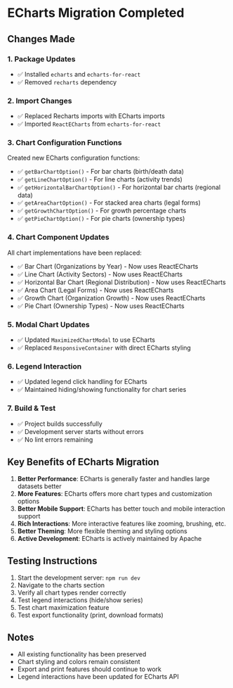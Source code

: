 # ECharts Migration Completed

## Changes Made

### 1. Package Updates
- ✅ Installed `echarts` and `echarts-for-react`
- ✅ Removed `recharts` dependency

### 2. Import Changes
- ✅ Replaced Recharts imports with ECharts imports
- ✅ Imported `ReactECharts` from `echarts-for-react`

### 3. Chart Configuration Functions
Created new ECharts configuration functions:
- ✅ `getBarChartOption()` - For bar charts (birth/death data)
- ✅ `getLineChartOption()` - For line charts (activity trends)
- ✅ `getHorizontalBarChartOption()` - For horizontal bar charts (regional data)
- ✅ `getAreaChartOption()` - For stacked area charts (legal forms)
- ✅ `getGrowthChartOption()` - For growth percentage charts
- ✅ `getPieChartOption()` - For pie charts (ownership types)

### 4. Chart Component Updates
All chart implementations have been replaced:
- ✅ Bar Chart (Organizations by Year) - Now uses ReactECharts
- ✅ Line Chart (Activity Sectors) - Now uses ReactECharts  
- ✅ Horizontal Bar Chart (Regional Distribution) - Now uses ReactECharts
- ✅ Area Chart (Legal Forms) - Now uses ReactECharts
- ✅ Growth Chart (Organization Growth) - Now uses ReactECharts
- ✅ Pie Chart (Ownership Types) - Now uses ReactECharts

### 5. Modal Chart Updates
- ✅ Updated `MaximizedChartModal` to use ECharts
- ✅ Replaced `ResponsiveContainer` with direct ECharts styling

### 6. Legend Interaction
- ✅ Updated legend click handling for ECharts
- ✅ Maintained hiding/showing functionality for chart series

### 7. Build & Test
- ✅ Project builds successfully
- ✅ Development server starts without errors
- ✅ No lint errors remaining

## Key Benefits of ECharts Migration

1. **Better Performance**: ECharts is generally faster and handles large datasets better
2. **More Features**: ECharts offers more chart types and customization options
3. **Better Mobile Support**: ECharts has better touch and mobile interaction support
4. **Rich Interactions**: More interactive features like zooming, brushing, etc.
5. **Better Theming**: More flexible theming and styling options
6. **Active Development**: ECharts is actively maintained by Apache

## Testing Instructions

1. Start the development server: `npm run dev`
2. Navigate to the charts section
3. Verify all chart types render correctly
4. Test legend interactions (hide/show series)
5. Test chart maximization feature
6. Test export functionality (print, download formats)

## Notes

- All existing functionality has been preserved
- Chart styling and colors remain consistent
- Export and print features should continue to work
- Legend interactions have been updated for ECharts API
